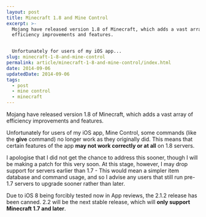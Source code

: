 ```yaml
---
layout: post
title: Minecraft 1.8 and Mine Control
excerpt: >-
  Mojang have released version 1.8 of Minecraft, which adds a vast array of
  efficiency improvements and features.


  Unfortunately for users of my iOS app...
slug: minecraft-1-8-and-mine-control
permalink: article/minecraft-1-8-and-mine-control/index.html
date: 2014-09-06
updatedDate: 2014-09-06
tags:
  - post
  - mine control
  - minecraft
---
```


Mojang have released version 1.8 of Minecraft, which adds a vast array of efficiency improvements and features.

Unfortunately for users of my iOS app, Mine Control, some commands (like the **give** command) no longer work as they originally did. This means that certain features of the app **may not work correctly or at all** on 1.8 servers.

I apologise that I did not get the chance to address this sooner, though I will be making a patch for this very soon. At this stage, however, I may drop support for servers earlier than 1.7 - This would mean a simpler item database and command usage, and so I advise any users that still run pre-1.7 servers to upgrade sooner rather than later.

Due to iOS 8 being forcibly tested now in App reviews, the 2.1.2 release has been canned. 2.2 will be the next stable release, which will **only support Minecraft 1.7 and later**.